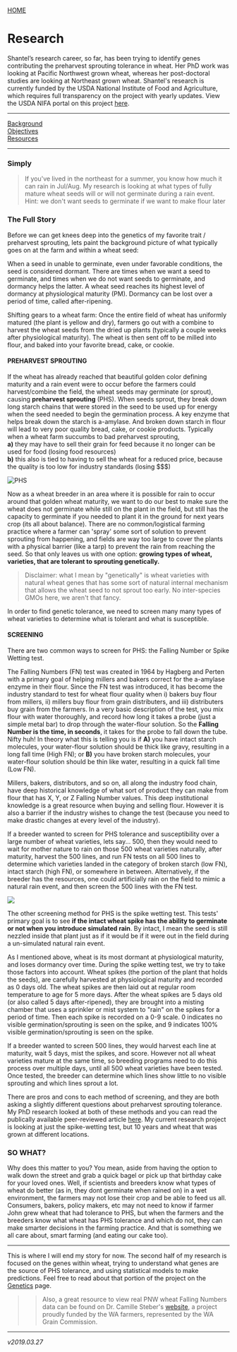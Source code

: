 [HOME](./index.html)

# Research <a id="top"></a>   

Shantel’s research career, so far, has been trying to identify genes contributing the preharvest sprouting tolerance in wheat. Her PhD work was looking at Pacific Northwest grown wheat, whereas her post-doctoral studies are looking at Northeast grown wheat. Shantel's research is currently funded by the USDA National Institute of Food and Agriculture, which requires full transparency on the project with yearly updates. View the USDA NIFA portal on this project [here](https://cris.nifa.usda.gov/cgi-bin/starfinder/0?path=fastlink1.txt&id=anon&pass=&search=R=79175&format=WEBLINK).        

---------

[Background]()  
[Objectives](./objectives.html)  
[Resources](./resources.html)  

----------
### Simply  
> If you've lived in the northeast for a summer, you know how much it can rain in Jul/Aug. My research is looking at what types of fully mature wheat seeds will or will not germinate during a rain event. Hint: we don't want seeds to germinate if we want to make flour later  

### The Full Story  
Before we can get knees deep into the genetics of my favorite trait / preharvest sprouting, lets paint the background picture of what typically goes on at the farm and within a wheat seed:  

When a seed in unable to germinate, even under favorable conditions, the seed is considered dormant. There are times when we want a seed to germinate, and times when we do not want seeds to germinate, and dormancy helps the latter. A wheat seed reaches its highest level of dormancy at physiological maturity (PM). Dormancy can be lost over a period of time, called after-ripening.  

Shifting gears to a wheat farm: Once the entire field of wheat has uniformly matured (the plant is yellow and dry), farmers go out with a combine to harvest the wheat seeds from the dried up plants (typically a couple weeks after physiological maturity). The wheat is then sent off to be milled into flour, and baked into your favorite bread, cake, or cookie.   

#### PREHARVEST SPROUTING   
If the wheat has already reached that beautiful golden color defining maturity and a rain event were to occur before the farmers could harvest/combine the field, the wheat seeds may germinate (or sprout), causing **preharvest sprouting** (PHS). When seeds sprout, they break down long starch chains that were stored in the seed to be used up for energy when the seed needed to begin the germination process. A key enzyme that helps break down the starch is a-amylase. And broken down starch in flour will lead to very poor quality bread, cake, or cookie products. Typically when a wheat farm succumbs to bad preharvest sprouting,   
**a)** they may have to sell their grain for feed because it no longer can be used for food (losing food resources)     
**b)** this also is tied to having to sell the wheat for a reduced price, because the quality is too low for industry standards (losing $$$)  

![PHS](https://github.com/shantel-martinez/Lab_Resources/blob/master/example_img/PHS.jpg?raw=true)  

Now as a wheat breeder in an area where it is possible for rain to occur around that golden wheat maturity, we want to do our best to make sure the wheat does not germinate while still on the plant in the field, but still has the capacity to germinate if you needed to plant it in the ground for next years crop (its all about balance). There are no common/logistical farming practice where a farmer can 'spray' some sort of solution to prevent sprouting from happening, and fields are way too large to cover the plants with a physical barrier (like a tarp) to prevent the rain from reaching the seed. So that only leaves us with one option: **growing types of wheat, varieties, that are tolerant to sprouting genetically.**    
> Disclaimer: what I mean by "genetically" is wheat varieties with natural wheat genes that has some sort of natural internal mechanism that allows the wheat seed to not sprout too early. No inter-species GMOs here, we aren't that fancy.   

In order to find genetic tolerance, we need to screen many many types of wheat varieties to determine what is tolerant and what is susceptible.  

#### SCREENING   
There are two common ways to screen for PHS: the Falling Number or Spike Wetting test.  

The Falling Numbers (FN) test was created in 1964 by Hagberg and Perten with a primary goal of helping millers and bakers correct for the a-amylase enzyme in their flour. Since the FN test was introduced, it has become the industry standard to test for wheat flour quality when i) bakers buy flour from millers, ii) millers buy flour from grain distributers, and iii) distributers buy grain from the farmers. In a very basic description of the test, you mix flour with water thoroughly, and record how long it takes a probe (just a simple metal bar) to drop through the water-flour solution. So the **Falling Number is the time, in seconds**, it takes for the probe to fall down the tube. Nifty huh! In theory what this is telling you is if **A)** you have intact starch molecules, your water-flour solution should be thick like gravy, resulting in a long fall time (High FN); or **B)** you have broken starch molecules, your water-flour solution should be thin like water, resulting in a quick fall time (Low FN).     

Millers, bakers, distributors, and so on, all along the industry food chain, have deep historical knowledge of what sort of product they can make from flour that has X, Y, or Z Falling Number values. This deep institutional knowledge is a great resource when buying and selling flour. However it is also a barrier if the industry wishes to change the test (because you need to make drastic changes at every level of the industry).  

If a breeder wanted to screen for PHS tolerance and susceptibility over a large number of wheat varieties, lets say... 500, then they would need to wait for mother nature to rain on those 500 wheat varieties naturally, after maturity, harvest the 500 lines, and run FN tests on all 500 lines to determine which varieties landed in the category of broken starch (low FN), intact starch (high FN), or somewhere in between. 
Alternatively, if the breeder has the resources, one could artificially rain on the field to mimic a natural rain event, and then screen the 500 lines with the FN test.  

![](https://github.com/shantel-martinez/Lab_Resources/blob/master/example_img/ScreenPHS.jpg?raw=true)  

The other screening method for PHS is the spike wetting test. This tests' primary goal is to see **if the intact wheat spike has the ability to germinate or not when you introduce simulated rain**. By intact, I mean the seed is still nezzled inside that plant just as if it would be if it were out in the field during a un-simulated natural rain event.  

As I mentioned above, wheat is its most dormant at physiological maturity, and loses dormancy over time. During the spike wetting test, we try to take those factors into account. Wheat spikes (the portion of the plant that holds the seeds), are carefully harvested at physiological maturity and recorded as 0 days old. The wheat spikes are then laid out at regular room temperature to age for 5 more days. After the wheat spikes are 5 days old (or also called 5 days after-ripened), they are brought into a misting chamber that uses a sprinkler or mist system to "rain" on the spikes for a period of time. Then each spike is recorded on a 0-9 scale. 0 indicates no visible germination/sprouting is seen on the spike, and 9 indicates 100% visible germination/sprouting is seen on the spike.  

If a breeder wanted to screen 500 lines, they would harvest each line at maturity, wait 5 days, mist the spikes, and score. However not all wheat varieties mature at the same time, so breeding programs need to do this process over multiple days, until all 500 wheat varieties have been tested. Once tested, the breeder can determine which lines show little to no visible sprouting and which lines sprout a lot.    

There are pros and cons to each method of screening, and they are both asking a slightly different questions about preharvest sprouting tolerance. My PhD research looked at both of these methods and you can read the publically available peer-reviewed article [here](https://www.frontiersin.org/articles/10.3389/fpls.2018.00141/full). My current research project is looking at just the spike-wetting test, but 10 years and wheat that was grown at different locations.   

### SO WHAT?  
Why does this matter to you? You mean, aside from having the option to walk down the street and grab a quick bagel or pick up that birthday cake for your loved ones. Well, if scientists and breeders know what types of wheat do better (as in, they dont germinate when rained on) in a wet environment, the farmers may not lose their crop and be able to feed us all. Consumers, bakers, policy makers, etc may not need to know if farmer John grew wheat that had tolerance to PHS, but when the farmers and the breeders know what wheat has PHS tolerance and which do not, they can make smarter decisions in the farming practice. And that is something we all care about, smart farming (and eating our cake too). 

-----

This is where I will end my story for now. The second half of my research is focused on the genes within wheat, trying to understand what genes are the source of PHS tolerance, and using statistical models to make predictions. Feel free to read about that portion of the project on the [Genetics](./Genetics.html) page.  

>> Also, a great resource to view real PNW wheat Falling Numbers data can be found on Dr. Camille Steber's [website](http://steberlab.org/project7599data.php), a project proudly funded by the WA farmers, represented by the WA Grain Commission.  


---------
*v2019.03.27*  
